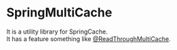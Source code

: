 # SpringMultiCache
It is a utility library for SpringCache.<br>
It has a feature something like <a href="https://simple-spring-memcached.googlecode.com/svn/docs/3.1.0/apidocs/com/google/code/ssm/api/ReadThroughMultiCache.html">@ReadThroughMultiCache</a>.

